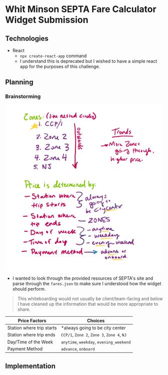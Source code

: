 # Whit Minson SEPTA Fare Calculator Widget Submission

## Technologies
- React
    - `npx create-react-app` command
    - I understand this is deprecated but I wished to have a simple react app for the purposes of this challenge.  

## Planning
### Brainstorming
![Whiteboarding SEPTA Fare Info](img/septa-fare-brainstorming.png)
- I wanted to look through the provided resources of SEPTA's site and parse through the `fares.json` to make sure I understood how the widget should perform.
> This whiteboarding would not usually be client/team-facing and below I have cleaned up the information that would be more appropriate to share.

| Price Factors             | Choices                           |
|---------------------------|-----------------------------------|
| Station where trip starts | *always going to be city center            |
| Station where trip ends   | `CCP/1`, `Zone 2`, `Zone 3`, `Zone 4`, `NJ` |
|Day/Time of the Week       | `anytime`, `weekday`, `evening_weekend` |
| Payment Method            | `advance`, `onboard`                  |


## Implementation